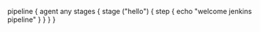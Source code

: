 pipeline {
    agent any
      stages {
        stage ("hello") {
          step {
           echo "welcome jenkins pipeline"
           }
         }
       }
     }
